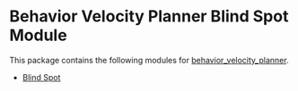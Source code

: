 # Behavior Velocity Planner Blind Spot Module

This package contains the following modules for [behavior_velocity_planner](../behavior_velocity_planner/README.md).

- [Blind Spot](./docs/blind-spot-design.md)
